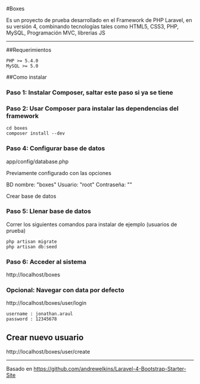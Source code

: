 #Boxes

Es un proyecto de prueba desarrollado en el Framework de PHP Laravel, en su versión 4, combinando tecnologías tales
como HTML5, CSS3, PHP, MySQL, Programación MVC, librerias JS

-----

##Requerimientos

	PHP >= 5.4.0
	MySQL >= 5.0

##Como instalar
### Paso 1: Instalar Composer, saltar este paso si ya se tiene

### Paso 2: Usar Composer para instalar las dependencias del framework

    cd boxes
	composer install --dev

### Paso 4: Configurar base de datos

app/config/database.php

Previamente configurado con las opciones

BD nombre: "boxes"
Usuario: "root"
Contraseña: ""

Crear base de datos

### Paso 5: Llenar base de datos

Correr los siguientes comandos para instalar de ejemplo (usuarios de prueba)

	php artisan migrate
	php artisan db:seed


### Paso 6: Acceder al sistema

http://localhost/boxes

### Opcional: Navegar con data por defecto

http://localhost/boxes/user/login

    username : jonathan.araul
    password : 12345678

## Crear nuevo usuario
http://localhost/boxes/user/create

-----
Basado en https://github.com/andrewelkins/Laravel-4-Bootstrap-Starter-Site
